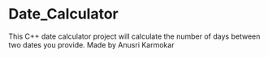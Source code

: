 # Date_Calculator
This C++ date calculator project will calculate the number of days between two dates you provide. Made by Anusri Karmokar
